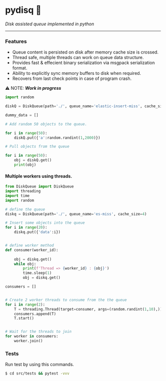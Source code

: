 # pydisq 🦦
 *Disk assisted queue implemented in python*

----

### Features

* Queue content is persisted on disk after memory cache size is crossed.
* Thread safe, multiple threads can work on queue data structure.
* Provides fast & effecient binary serialization via msgpack serialization format.
* Ability to explicitly sync memory buffers to disk when required.
* Recovers from last check points in case of program crash.



⚠️ NOTE:  ***Work in progress***

```python
import random

diskQ = DiskQueue(path='./', queue_name='elastic-insert-miss', cache_size=10)

dummy_data = []

# Add random 50 objects to the queue.

for i in range(50):
    diskQ.put({'a':random.randint(1,2000)})

# Pull objects from the queue

for i in range(50):
    obj = diskQ.get()
    print(obj)
```


#### Multiple workers using threads.
```python
from DiskQueue import DiskQueue
import threading
import time
import random

# define the queue
diskq = DiskQueue(path='./', queue_name='es-miss', cache_size=4)

# Insert some objects into the queue
for i in range(20):
    diskq.put({'data':i})


# define worker method
def consumer(worker_id):
    
    obj = diskq.get()
    while obj:
        print(f'Thread => {worker_id} : {obj}')
        time.sleep(1)
        obj = diskq.get()

consumers = []


# Create 2 worker threads to consume from the the queue
for i in range(2):
    T = threading.Thread(target=consumer, args=(random.randint(1,10),))
    consumers.append(T)
    T.start()


# Wait for the threads to join
for worker in consumers:
    worker.join()
```

### Tests
Run test by using this commands.
```bash
$ cd src/tests && pytest -vvv

```
